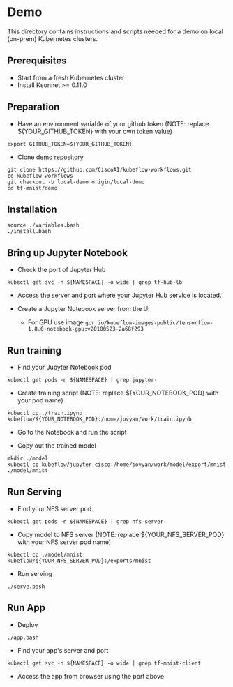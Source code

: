 # Demo

This directory contains instructions and scripts needed for a demo on local (on-prem) Kubernetes clusters.

## Prerequisites

- Start from a fresh Kubernetes cluster
- Install Ksonnet >= 0.11.0

## Preparation

- Have an environment variable of your github token (NOTE: replace ${YOUR_GITHUB_TOKEN} with your own token value)

```
export GITHUB_TOKEN=${YOUR_GITHUB_TOKEN}
```

- Clone demo repository

```
git clone https://github.com/CiscoAI/kubeflow-workflows.git
cd kubeflow-workflows
git checkout -b local-demo origin/local-demo
cd tf-mnist/demo
```

## Installation

```
source ./variables.bash
./install.bash
```

## Bring up Jupyter Notebook

- Check the port of Jupyter Hub

```
kubectl get svc -n ${NAMESPACE} -o wide | grep tf-hub-lb
```

- Access the server and port where your Jupyter Hub service is located.

- Create a Jupyter Notebook server from the UI
  - For GPU use image `gcr.io/kubeflow-images-public/tensorflow-1.8.0-notebook-gpu:v20180523-2a68f293`

## Run training

- Find your Jupyter Notebook pod

```
kubectl get pods -n ${NAMESPACE} | grep jupyter-
```

- Create training script (NOTE: replace ${YOUR_NOTEBOOK_POD} with your pod name)

```
kubectl cp ./train.ipynb kubeflow/${YOUR_NOTEBOOK_POD}:/home/jovyan/work/train.ipynb 
```

- Go to the Notebook and run the script

- Copy out the trained model

```
mkdir ./model
kubectl cp kubeflow/jupyter-cisco:/home/jovyan/work/model/export/mnist ./model/mnist
```

## Run Serving

- Find your NFS server pod

```
kubectl get pods -n ${NAMESPACE} | grep nfs-server-
```

- Copy model to NFS server (NOTE: replace ${YOUR_NFS_SERVER_POD} with your NFS server pod name)

```
kubectl cp ./model/mnist kubeflow/${YOUR_NFS_SERVER_POD}:/exports/mnist
```

- Run serving

```
./serve.bash
```

## Run App

- Deploy

```
./app.bash
```

- Find your app's server and port

```
kubectl get svc -n ${NAMESPACE} -o wide | grep tf-mnist-client
```

- Access the app from browser using the port above
